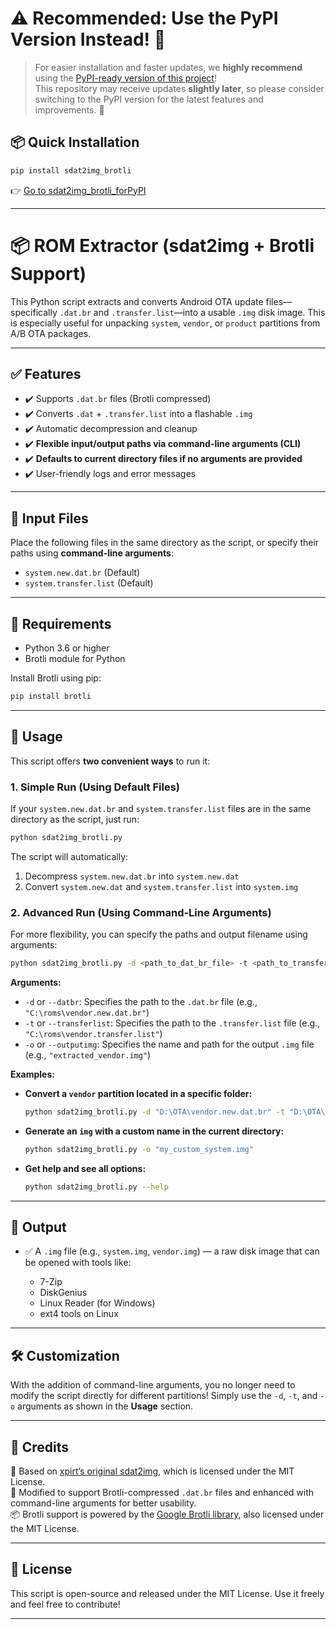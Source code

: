 # ⚠️ Recommended: Use the PyPI Version Instead! 🚀

> For easier installation and faster updates, we **highly recommend** using the [PyPI-ready version of this project](https://github.com/tntapple219/sdat2img_brotli_forPyPI)!  
> This repository may receive updates **slightly later**, so please consider switching to the PyPI version for the latest features and improvements. 🙌

## 📦 Quick Installation

```bash
pip install sdat2img_brotli
```

👉 [Go to sdat2img_brotli_forPyPI](https://github.com/tntapple219/sdat2img_brotli_forPyPI) 

---

# 📦 ROM Extractor (sdat2img + Brotli Support)

This Python script extracts and converts Android OTA update files—specifically `.dat.br` and `.transfer.list`—into a usable `.img` disk image. This is especially useful for unpacking `system`, `vendor`, or `product` partitions from A/B OTA packages.

---

## ✅ Features

* ✔️ Supports `.dat.br` files (Brotli compressed)
* ✔️ Converts `.dat` + `.transfer.list` into a flashable `.img`
* ✔️ Automatic decompression and cleanup
* ✔️ **Flexible input/output paths via command-line arguments (CLI)**
* ✔️ **Defaults to current directory files if no arguments are provided**
* ✔️ User-friendly logs and error messages

---

## 📂 Input Files

Place the following files in the same directory as the script, or specify their paths using **command-line arguments**:

* `system.new.dat.br` (Default)
* `system.transfer.list` (Default)

---

## 🧰 Requirements

* Python 3.6 or higher
* Brotli module for Python

Install Brotli using pip:

```bash
pip install brotli
```

---

## 🚀 Usage

This script offers **two convenient ways** to run it:

### 1. Simple Run (Using Default Files)

If your `system.new.dat.br` and `system.transfer.list` files are in the same directory as the script, just run:

```bash
python sdat2img_brotli.py
```

The script will automatically:
1.  Decompress `system.new.dat.br` into `system.new.dat`
2.  Convert `system.new.dat` and `system.transfer.list` into `system.img`

### 2. Advanced Run (Using Command-Line Arguments)

For more flexibility, you can specify the paths and output filename using arguments:

```bash
python sdat2img_brotli.py -d <path_to_dat_br_file> -t <path_to_transfer_list_file> -o <output_img_name>
```

**Arguments:**

* `-d` or `--datbr`: Specifies the path to the `.dat.br` file (e.g., `"C:\roms\vendor.new.dat.br"`)
* `-t` or `--transferlist`: Specifies the path to the `.transfer.list` file (e.g., `"C:\roms\vendor.transfer.list"`)
* `-o` or `--outputimg`: Specifies the name and path for the output `.img` file (e.g., `"extracted_vendor.img"`)

**Examples:**

* **Convert a `vendor` partition located in a specific folder:**
    ```bash
    python sdat2img_brotli.py -d "D:\OTA\vendor.new.dat.br" -t "D:\OTA\vendor.transfer.list" -o "vendor.img"
    ```
* **Generate an `img` with a custom name in the current directory:**
    ```bash
    python sdat2img_brotli.py -o "my_custom_system.img"
    ```
* **Get help and see all options:**
    ```bash
    python sdat2img_brotli.py --help
    ```

---

## 👥 Output

* ✅ A `.img` file (e.g., `system.img`, `vendor.img`) — a raw disk image that can be opened with tools like:

    * 7-Zip
    * DiskGenius
    * Linux Reader (for Windows)
    * ext4 tools on Linux

---

## 🛠 Customization

With the addition of command-line arguments, you no longer need to modify the script directly for different partitions! Simply use the `-d`, `-t`, and `-o` arguments as shown in the **Usage** section.

---

## 🙏 Credits

🔗 Based on [xpirt’s original sdat2img](https://github.com/xpirt/sdat2img), which is licensed under the MIT License.  
🔧 Modified to support Brotli-compressed `.dat.br` files and enhanced with command-line arguments for better usability.  
📦 Brotli support is powered by the [Google Brotli library](https://github.com/google/brotli), also licensed under the MIT License.

---

## 📄 License

This script is open-source and released under the MIT License. Use it freely and feel free to contribute!

---
